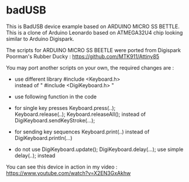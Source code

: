 # badUSB
This is BadUSB device example based on ARDUINO MICRO SS BETTLE. This is a clone of Arduino Leonardo based on ATMEGA32U4 chip looking similar to Arduino Digispark.

The scripts for ARDUINO MICRO SS BEETLE were ported from Digispark Poorman's Rubber Ducky : https://github.com/MTK911/Attiny85

You may port another scripts on your own, the required changes are :

- use different library 
#include <Keyboard.h>  
instead of " #include <DigiKeyboard.h> "

- use following function in the code
 - for single key presses
Keyboard.press(..);  
Keyboard.release(..);
Keyboard.releaseAll();
 instead of DigiKeyboard.sendKeyStroke(...);

- for sending key sequences
Keyboard.print(..)
 instead of 
DigiKeyboard.println(...)

- do not use 
DigiKeyboard.update();
DigiKeyboard.delay(...);
 use simple delay(..); instead
 
You can see this device in action in my video : https://www.youtube.com/watch?v=X2EN3GxAkhw


